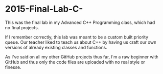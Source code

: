 # 2015-Final-Lab-C-
This was the final lab in my Advanced C++ Programming class, which had no final projects.

If I remember correctly, this lab was meant to be a custom built priority queue.  Our teacher liked to teach us about C++ by having us craft our own versions of already existing classes and functions.

As I've said on all my other GitHub projects thus far, I'm a raw beginner with GitHub and thus only the code files are uploaded with no real style or finesse.
